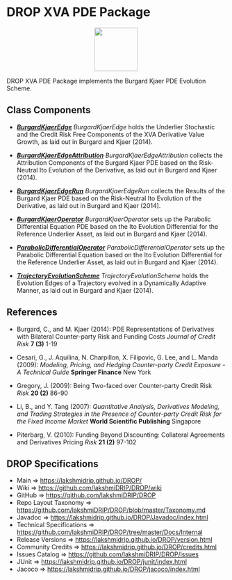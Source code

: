 # DROP XVA PDE Package

<p align="center"><img src="https://github.com/lakshmiDRIP/DROP/blob/master/DRIP_Logo.gif?raw=true" width="100"></p>

DROP XVA PDE Package implements the Burgard Kjaer PDE Evolution Scheme.


## Class Components

 * [***BurgardKjaerEdge***](https://github.com/lakshmiDRIP/DROP/tree/master/src/main/java/org/drip/xva/pde/BurgardKjaerEdge.java)
 <i>BurgardKjaerEdge</i> holds the Underlier Stochastic and the Credit Risk Free Components of the XVA
 Derivative Value Growth, as laid out in Burgard and Kjaer (2014).

 * [***BurgardKjaerEdgeAttribution***](https://github.com/lakshmiDRIP/DROP/tree/master/src/main/java/org/drip/xva/pde/BurgardKjaerEdgeAttribution.java)
 <i>BurgardKjaerEdgeAttribution</i> collects the Attribution Components of the Burgard Kjaer PDE based on the
 Risk-Neutral Ito Evolution of the Derivative, as laid out in Burgard and Kjaer (2014).

 * [***BurgardKjaerEdgeRun***](https://github.com/lakshmiDRIP/DROP/tree/master/src/main/java/org/drip/xva/pde/BurgardKjaerEdgeRun.java)
 <i>BurgardKjaerEdgeRun</i> collects the Results of the Burgard Kjaer PDE based on the Risk-Neutral Ito
 Evolution of the Derivative, as laid out in Burgard and Kjaer (2014).

 * [***BurgardKjaerOperator***](https://github.com/lakshmiDRIP/DROP/tree/master/src/main/java/org/drip/xva/pde/BurgardKjaerOperator.java)
 <i>BurgardKjaerOperator</i> sets up the Parabolic Differential Equation PDE based on the Ito Evolution
 Differential for the Reference Underlier Asset, as laid out in Burgard and Kjaer (2014).

 * [***ParabolicDifferentialOperator***](https://github.com/lakshmiDRIP/DROP/tree/master/src/main/java/org/drip/xva/pde/ParabolicDifferentialOperator.java)
 <i>ParabolicDifferentialOperator</i> sets up the Parabolic Differential Equation based on the Ito Evolution
 Differential for the Reference Underlier Asset, as laid out in Burgard and Kjaer (2014).

 * [***TrajectoryEvolutionScheme***](https://github.com/lakshmiDRIP/DROP/tree/master/src/main/java/org/drip/xva/pde/TrajectoryEvolutionScheme.java)
 <i>TrajectoryEvolutionScheme</i> holds the Evolution Edges of a Trajectory evolved in a Dynamically Adaptive
 Manner, as laid out in Burgard and Kjaer (2014).


## References

 * Burgard, C., and M. Kjaer (2014): PDE Representations of Derivatives with Bilateral Counter-party Risk and
 	Funding Costs <i>Journal of Credit Risk</i> <b>7 (3)</b> 1-19

 * Cesari, G., J. Aquilina, N. Charpillon, X. Filipovic, G. Lee, and L. Manda (2009): <i>Modeling, Pricing,
 	and Hedging Counter-party Credit Exposure - A Technical Guide</i> <b>Springer Finance</b> New York

 * Gregory, J. (2009): Being Two-faced over Counter-party Credit Risk <i>Risk</i> <b>20 (2)</b> 86-90

 * Li, B., and Y. Tang (2007): <i>Quantitative Analysis, Derivatives Modeling, and Trading Strategies in the
 	Presence of Counter-party Credit Risk for the Fixed Income Market</i> <b>World Scientific Publishing</b>
 	Singapore

 * Piterbarg, V. (2010): Funding Beyond Discounting: Collateral Agreements and Derivatives Pricing
 	<i>Risk</i> <b>21 (2)</b> 97-102


## DROP Specifications

 * Main                     => https://lakshmidrip.github.io/DROP/
 * Wiki                     => https://github.com/lakshmiDRIP/DROP/wiki
 * GitHub                   => https://github.com/lakshmiDRIP/DROP
 * Repo Layout Taxonomy     => https://github.com/lakshmiDRIP/DROP/blob/master/Taxonomy.md
 * Javadoc                  => https://lakshmidrip.github.io/DROP/Javadoc/index.html
 * Technical Specifications => https://github.com/lakshmiDRIP/DROP/tree/master/Docs/Internal
 * Release Versions         => https://lakshmidrip.github.io/DROP/version.html
 * Community Credits        => https://lakshmidrip.github.io/DROP/credits.html
 * Issues Catalog           => https://github.com/lakshmiDRIP/DROP/issues
 * JUnit                    => https://lakshmidrip.github.io/DROP/junit/index.html
 * Jacoco                   => https://lakshmidrip.github.io/DROP/jacoco/index.html
